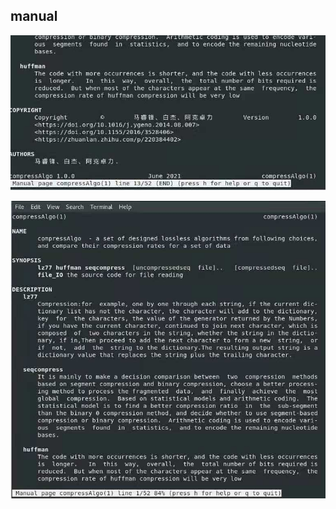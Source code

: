 ## manual



![29ddc1b21a1ef2554a0c8a9f92be690](./1.jpg)

![dfb2bd6617da6e24762cc2450a8d6bb](./2.jpg)

